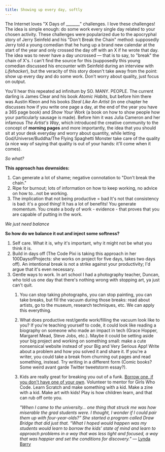 ```yaml
---
title: Showing up every day, softly
---
```

The Internet loves "X Days of _______" challenges. I love these challenges! The idea is simple enough: do some work every single day related to your chosen activity. These challenges were popularized due to the apocryphal story of Jerry Seinfeld and his "Don't Break the Chain" method: supposedly Jerry told a young comedian that he hung up a brand new calendar at the start of the year and only crossed the day off with an X if he wrote that day. The idea was to never have a day uncrossed — that is to say, to "break" the chain of X's. I can't find the source for this (supposedly this young comedian discussed his encounter with Seinfeld during an interview with _Lifehacker_), but the veracity of this story doesn't take away from the point: show up every day and do some work. Don't worry about quality, just focus on output. 

You'll hear this repeated ad infinitum by SO. MANY. PEOPLE. The current darling is James Clear and his book _Atomic Habits_, but before him there was Austin Kleon and his books _Steal Like An Artist_ (in one chapter he discusses how if you write one page a day, at the end of the year you have a 365 page book) and _Show Your Work_ (a book on how to show people how your particularly sausage is made). Before him it was Julia Cameron and her infamous _The Artist's Way_, which introduced the creative community to the concept of **morning pages** and more importantly, the idea that you should sit at your desk everyday and worry about quantity, while letting God/Universe/Buddha/The Flying Spaghetti Monster take care of the quality (a nice way of saying that quality is out of your hands: it'll come when it comes).

_So what?_

**This approach has downsides:**

1. Can generate a lot of shame; negative connotation to "Don't break the chain."
2. Ripe for burnout; lots of information on how to keep working, no advice on how to...not be working.
3. The implication that not being productive = bad
It's not that consistency is bad: it's a good thing! It has a lot of benefits! You generate momentum. You create a body of work - evidence - that proves that you are capable of putting in the work. 

_We just need balance_

**So how do we balance it out and inject some softness?**

 1. Self care. What it is, why it's important, why it might not be what you think it is.
 2. Build in days off (The Code Pixi is taking this approach in her 100DaysofProjects: she works on project for five days, takes two days off). An intentional break is not a strike against your productivity; I'd argue that it's even necessary.
 3. Gentle ways to work. In art school I had a photography teacher, Duncan, who told us one day that there's nothing wrong with stopping art, ya just can't quit. 
    1. You can stop taking photographs, you can stop painting, you can take breaks, but fill the vacuum during those breaks: read about artists, go to the museum, research techniques, etc. We can apply this everything.
    2. What does productive rest/gentle work/filling the vacuum look like to you? If you're teaching yourself to code, it could look like reading a biography on someone who made an impact in tech (Grace Hopper, Margaret Mead, Steve Jobs, etc.). Maybe it could be setting aside your big project and working on something small: make a cute nonsensical website instead of your Big and Very Serious App! Write about a problem and how you solved it and share it. If you're a writer, you could take a break from churning out pages and read something, instead. Try writing in a different form (Comic books? Some weird avant garde Twitter tweetstorm essay?).
    3. Kids are really great for breaking you out of a funk. [Borrow one, if you don't have one of your own](https://austinkleon.com/2015/02/03/borrow-a-kid/). Volunteer to mentor for Girls Who Code. Learn Scratch and make something with a kid. Make a zine with a kid. Make art with kids! Play is how children learn, and that can rub off onto you.

        _"When I came to the university… one thing that struck me was how miserable the grad students were. I thought, I wonder if I could pair them up with four-year-olds?” She started a program called Draw Bridge that did just that. “What I hoped would happen was my students would learn to borrow the kids’ state of mind and learn to approach problems in a way that was less tight and focused, a way that was happier and set the conditions for discovery."_ — [Lynda Barry](https://www.bu.edu/articles/2017/lynda-barry-stone-distinguished-lecture)
